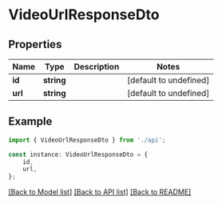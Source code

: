 # VideoUrlResponseDto


## Properties

Name | Type | Description | Notes
------------ | ------------- | ------------- | -------------
**id** | **string** |  | [default to undefined]
**url** | **string** |  | [default to undefined]

## Example

```typescript
import { VideoUrlResponseDto } from './api';

const instance: VideoUrlResponseDto = {
    id,
    url,
};
```

[[Back to Model list]](../README.md#documentation-for-models) [[Back to API list]](../README.md#documentation-for-api-endpoints) [[Back to README]](../README.md)
